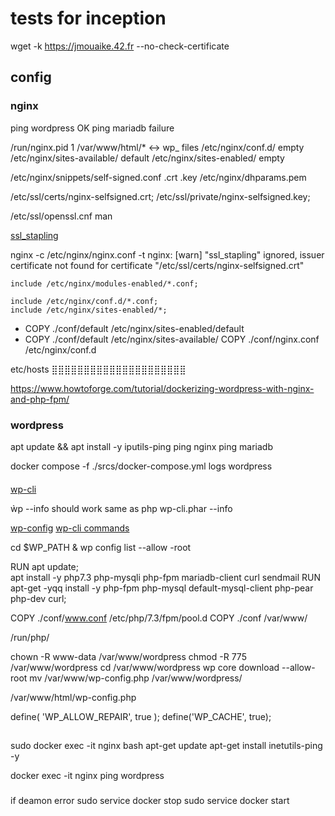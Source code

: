 # tests for inception
wget -k https://jmouaike.42.fr --no-check-certificate

## config

### nginx

ping wordpress                  OK
ping mariadb                    failure


/run/nginx.pid                   1
/var/www/html/*                  <-> wp_ files
/etc/nginx/conf.d/                          empty
/etc/nginx/sites-available/                 default
/etc/nginx/sites-enabled/                   empty

/etc/nginx/snippets/self-signed.conf        .crt .key
/etc/nginx/dhparams.pem

/etc/ssl/certs/nginx-selfsigned.crt;
/etc/ssl/private/nginx-selfsigned.key;

/etc/ssl/openssl.cnf                man

[ssl_stapling](https://superuser.com/questions/1447652/nginx-warn-ssl-stapling-ignored-issuer-certificate-not-found-for-certifica)

nginx -c /etc/nginx/nginx.conf -t
    nginx: [warn] "ssl_stapling" ignored, issuer certificate not found for certificate "/etc/ssl/certs/nginx-selfsigned.crt"

    include /etc/nginx/modules-enabled/*.conf;

	include /etc/nginx/conf.d/*.conf;
	include /etc/nginx/sites-enabled/*;

- COPY ./conf/default /etc/nginx/sites-enabled/default
- COPY ./conf/default /etc/nginx/sites-available/
COPY ./conf/nginx.conf /etc/nginx/conf.d

etc/hosts
⣿⣿⣿⣿⣿⣿⣿⣿⣿⣿⣿⣿⣿⣿⣿⣿⣿⣿⣿⣿⣿⠀⠀

https://www.howtoforge.com/tutorial/dockerizing-wordpress-with-nginx-and-php-fpm/

### wordpress
apt update && apt install -y iputils-ping
ping nginx
ping mariadb


docker compose -f ./srcs/docker-compose.yml logs wordpress

#### 
[wp-cli](https://wp-cli.org/) 

ẁp --info should work 
same as php wp-cli.phar --info

[wp-config](https://codex.wordpress.org/fr:Modifier_wp-config.php)
[wp-cli commands](https://developer.wordpress.org/cli/commands/core/)

cd $WP_PATH & wp config list --allow
-root

RUN apt update; \
	apt install -y php7.3 php-mysqli php-fpm mariadb-client curl sendmail
RUN apt-get -yqq install -y php-fpm php-mysql default-mysql-client php-pear php-dev curl;

COPY ./conf/www.conf /etc/php/7.3/fpm/pool.d
COPY ./conf /var/www/


 /run/php/

 chown -R www-data /var/www/wordpress
chmod -R 775 /var/www/wordpress
cd /var/www/wordpress
wp core download --allow-root
mv /var/www/wp-config.php /var/www/wordpress/


/var/www/html/wp-config.php

define( 'WP_ALLOW_REPAIR', true );
define('WP_CACHE', true);
## 

[](https://www.linkedin.com/pulse/fixing-issues-ping-from-docker-nginx-container-mohammad-akif)
sudo docker exec -it nginx bash
apt-get update
apt-get install inetutils-ping -y

docker exec -it nginx ping wordpress


### 

if deamon error
sudo service docker stop
sudo service docker start

[](https://devtidbits.com/2019/11/02/customise-wordpress-on-docker/)